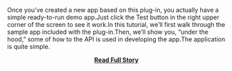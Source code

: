 <p>Once you’ve created a new app based on this plug-in, you actually have a simple ready-to-run demo app.Just click the Test button in the right upper corner of the screen to see it work.In this tutorial, we’ll first walk through the sample app included with the plug-in.Then, we’ll show you, “under the hood,” some of how to the API is used in developing the app.The application is quite simple.</p>
<center><p><a href="http://blog.appery.io/2013/04/discover-everything-about-weather-with-wunderground-api-plug-in/" style='padding:25px; font-sze:18px; font-weight: bold;'>Read Full Story</a></p></center>
